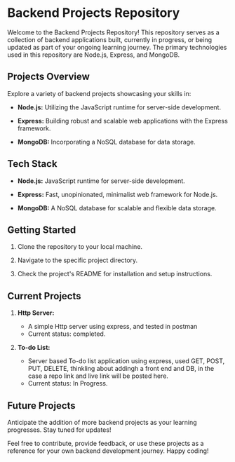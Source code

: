 # Backend Projects Repository

Welcome to the Backend Projects Repository! This repository serves as a collection of backend applications built, currently in progress, or being updated as part of your ongoing learning journey. The primary technologies used in this repository are Node.js, Express, and MongoDB.

## Projects Overview

Explore a variety of backend projects showcasing your skills in:

- **Node.js:** Utilizing the JavaScript runtime for server-side development.
  
- **Express:** Building robust and scalable web applications with the Express framework.
  
- **MongoDB:** Incorporating a NoSQL database for data storage.

## Tech Stack

- **Node.js:** JavaScript runtime for server-side development.
  
- **Express:** Fast, unopinionated, minimalist web framework for Node.js.
  
- **MongoDB:** A NoSQL database for scalable and flexible data storage.

## Getting Started

1. Clone the repository to your local machine.
  
2. Navigate to the specific project directory.
  
3. Check the project's README for installation and setup instructions.

## Current Projects

1. **Http Server:**
   - A simple Http server using express, and tested in postman
   - Current status: completed.

2. **To-do List:**
   - Server based To-do list application using express, used GET, POST, PUT, DELETE, thinkling about addingh a front end and DB, in the case a repo link and live link will be posted here.
   - Current status: In Progress.

## Future Projects

Anticipate the addition of more backend projects as your learning progresses. Stay tuned for updates!

Feel free to contribute, provide feedback, or use these projects as a reference for your own backend development journey. Happy coding!

